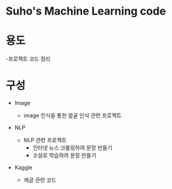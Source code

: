 Suho's Machine Learning code
==

# 용도
-프로젝트 코드 정리

# 구성

- Image
  + image 인식을 통한 얼굴 인식 관련 프로젝트
  
- NLP
  + NLP 관련 프로젝트
    - 인터넷 뉴스 크롤링하여 문장 만들기
    - 소설로 학습하여 문장 만들기
 
- Kaggle
  + 케글 관련 코드
 
